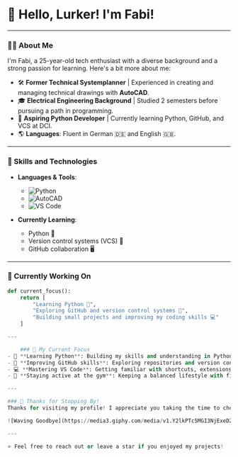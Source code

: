 # 👋 Hello, Lurker! I'm Fabi!

---

### 👨‍💻 About Me
I'm Fabi, a 25-year-old tech enthusiast with a diverse background and a strong passion for learning. Here's a bit more about me:

- 🛠️ **Former Technical Systemplanner** | Experienced in creating and managing technical drawings with **AutoCAD**.
- 🎓 **Electrical Engineering Background** | Studied 2 semesters before pursuing a path in programming.
- 🐍 **Aspiring Python Developer** | Currently learning Python, GitHub, and VCS at DCI.
- 🌎 **Languages**: Fluent in German 🇩🇪 and English 🇬🇧.

---

### 💼 Skills and Technologies
- **Languages & Tools**:
  - ![Python](https://img.shields.io/badge/-Python-3776AB?logo=python&logoColor=white&style=flat-square)
  - ![AutoCAD](https://img.shields.io/badge/-AutoCAD-D22128?logo=autodesk&logoColor=white&style=flat-square)
  - ![VS Code](https://img.shields.io/badge/-VS%20Code-007ACC?logo=visual-studio-code&logoColor=white&style=flat-square)

- **Currently Learning**:
  - Python 🐍
  - Version control systems (VCS) 📁
  - GitHub collaboration 🖥️

---

### 🌱 Currently Working On
```python
def current_focus():
    return [
        "Learning Python 🐍",
        "Exploring GitHub and version control systems 🔄",
        "Building small projects and improving my coding skills 💻"
    ]

---

    ### 🌱 My Current Focus
- 🐍 **Learning Python**: Building my skills and understanding in Python.
- 🔄 **Improving GitHub skills**: Exploring repositories and version control.
- 💻 **Mastering VS Code**: Getting familiar with shortcuts, extensions, and customizations.
- 💪 **Staying active at the gym**: Keeping a balanced lifestyle with fitness.

---

### 🙏 Thanks for Stopping By!
Thanks for visiting my profile! I appreciate you taking the time to check out my journey. 

![Waving Goodbye](https://media3.giphy.com/media/v1.Y2lkPTc5MGI3NjExeDZmMHVlcjY0OXg0cTUwa2pjanM1azIzNzF5Y3l6bXZrcGVhNzNpbiZlcD12MV9pbnRlcm5hbF9naWZfYnlfaWQmY3Q9Zw/HsqHkz0dARcO2eHGig/giphy.webp)

---

⭐️ Feel free to reach out or leave a star if you enjoyed my projects!

